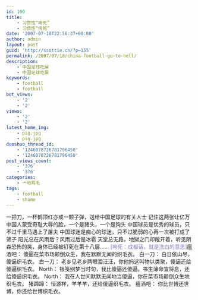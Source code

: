 ```yaml
---
id: 100
title:
    - 习惯性“垮死”
    - 习惯性“垮死”
date: '2007-07-18T22:56:37+00:00'
author: admin
layout: post
guid: 'http://scottie.cn/?p=155'
permalink: /2007/07/18/china-football-go-to-hell/
description:
    - 中国足球吃屎
    - 中国足球吃屎
keywords:
    - football
    - football
bot_views:
    - '2'
    - '2'
views:
    - '2'
    - '2'
latest_home_img:
    - pig.jpg
    - pig.jpg
duoshuo_thread_id:
    - '1246078726781796450'
    - '1246078726781796450'
post_views_count:
    - '376'
    - '376'
categories:
    - 一地鸡毛
tags:
    - football
    - shame
---
```


一把刀，一杯鹤顶红亦或一颗子弹，送给中国足球的有关人士 记住这两张让亿万中国人蒙受奇耻大辱的脸，一个是猪头，一个是狗头 中国球员是优秀的球员，只不过千里马遇上了屠夫 中国球迷是痴心的球迷，只不过脆弱的心再一次被打成了筛子 阳光总在风雨后？风雨过后是冰雹 天堂总无路，地狱之门却敞开着，听见阴森恐怖的笑，身体已经被钉死在第十八层...... <span style="color: #8080c0;">\[垮死：成都话，就是洗白的意思\]</span>瘟酒吧： 傻逼在菜市场颠倒众生，我在默默无闻的织毛衣。 白一刀： 白日依山尽，傻逼织毛衣。 白一刀： 老乡见老乡两眼泪汪汪，你他妈这叫物以类聚，傻逼还给傻逼织毛衣。 North： 银笺别梦当时句，我比傻逼还傻逼。书生薄命宜将息，还给傻逼织毛衣。 North： 我在人世间默默无闻地当傻逼，你在菜市场颠倒众生地织毛衣。 猪蹄蹄： 恒源祥，羊羊羊，还给傻逼织毛衣。 瘟酒吧： 你比世博还世博，你还给世博织毛衣。